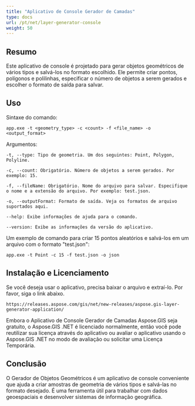 ```yaml
---
title: "Aplicativo de Console Gerador de Camadas"
type: docs
url: /pt/net/layer-generator-console
weight: 50
---
```


## Resumo

Este aplicativo de console é projetado para gerar objetos geométricos de vários tipos e salvá-los no formato escolhido. Ele permite criar pontos, polígonos e polilinhas, especificar o número de objetos a serem gerados e escolher o formato de saída para salvar.

## Uso

Sintaxe do comando:

```
app.exe -t <geometry_type> -c <count> -f <file_name> -o <output_format>
```

Argumentos:

```
-t, --type: Tipo de geometria. Um dos seguintes: Point, Polygon, Polyline.

-c, --count: Obrigatório. Número de objetos a serem gerados. Por exemplo: 15.

-f, --fileName: Obrigatório. Nome do arquivo para salvar. Especifique o nome e a extensão do arquivo. Por exemplo: test.json.

-o, --outputFormat: Formato de saída. Veja os formatos de arquivo suportados aqui.

--help: Exibe informações de ajuda para o comando.

--version: Exibe as informações da versão do aplicativo.
```

Um exemplo de comando para criar 15 pontos aleatórios e salvá-los em um arquivo com o formato "test.json":

```
app.exe -t Point -c 15 -f test.json -o json
```

## Instalação e Licenciamento

Se você deseja usar o aplicativo, precisa baixar o arquivo e extraí-lo. Por favor, siga o link abaixo.

```
https://releases.aspose.com/gis/net/new-releases/aspose.gis-layer-generator-application/
```

Embora o Aplicativo de Console Gerador de Camadas Aspose.GIS seja gratuito, o Aspose.GIS .NET é licenciado normalmente, então você pode reutilizar sua licença através do aplicativo ou avaliar o aplicativo usando o Aspose.GIS .NET no modo de avaliação ou solicitar uma Licença Temporária.

## Conclusão

O Gerador de Objetos Geométricos é um aplicativo de console conveniente que ajuda a criar amostras de geometria de vários tipos e salvá-las no formato desejado. É uma ferramenta útil para trabalhar com dados geoespaciais e desenvolver sistemas de informação geográfica.

